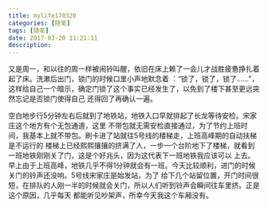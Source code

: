 ```yaml
---
title: mylife170320
categories: [随笔]
tags: [随笔]
date: 2017-03-20 11:21:11
description:
---
```

  又是周一，和以往的周一样被闹铃叫醒，依旧在床上赖了一会儿才战胜疲惫挣扎着起了床。洗漱后出门，锁门的时候口里小声地默念着
：“锁了，锁了，锁了……”，这样给自己一个暗示，确定门锁了这个事实已经发生了，以免到了楼下甚至更远突然忘记是否锁门使得自己
还得回了再确认一遍。

  空白地步行5分钟左右后就到了地铁站，地铁入口早就排起了长龙等待安检。宋家庄这个地方有个无包通道，这里
不带包就无需安检直接通过，为了节约上班时间，我基本上就不带包。刷卡进了站就往5号线的楼梯走，上班高峰期的自动扶梯是不运行的
楼梯上已经熙熙攘攘的挤满了人，一步一个台阶地下了楼梯，就看到一班地铁刚刚关了门，这是个好兆头，因为这代表下一班地铁我应该可以
上去。早上由于上班高峰，地铁几乎不得1分钟就会有一班。今天比较顺利，进门的时候关门的铃声还没响。5号线宋家庄是始发站，为了
给下几个站留位置，开门时间很短，在排队的人刚一半的时候就会关门，所以人们听到铃声会瞬间往车里挤。正是这个原因，几乎每天
都能听见吵架声，所幸今天我这个车厢没有。
  
  

  